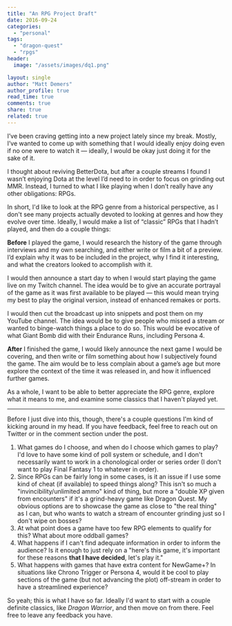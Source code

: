 ```yaml
---
title: "An RPG Project Draft"
date: 2016-09-24
categories: 
  - "personal"
tags: 
  - "dragon-quest"
  - "rpgs"
header:
  image: "/assets/images/dq1.png"

layout: single
author: "Matt Demers"
author_profile: true
read_time: true
comments: true
share: true
related: true
---
```


I’ve been craving getting into a new project lately since my break. Mostly, I’ve wanted to come up with something that I would ideally enjoy doing even if no one were to watch it — ideally, I would be okay just doing it for the sake of it.

I thought about reviving BetterDota, but after a couple streams I found I wasn’t enjoying Dota at the level I’d need to in order to focus on grinding out MMR. Instead, I turned to what I like playing when I don’t really have any other obligations: RPGs.

In short, I'd like to look at the RPG genre from a historical perspective, as I don't see many projects actually devoted to looking at genres and how they evolve over time. Ideally, I would make a list of “classic” RPGs that I hadn’t played, and then do a couple things:

**Before** I played the game, I would research the history of the game through interviews and my own searching, and either write or film a bit of a preview. I’d explain why it was to be included in the project, why I find it interesting, and what the creators looked to accomplish with it.

I would then announce a start day to when I would start playing the game live on my Twitch channel. The idea would be to give an accurate portrayal of the game as it was first available to be played — this would mean trying my best to play the original version, instead of enhanced remakes or ports.

I would then cut the broadcast up into snippets and post them on my YouTube channel. The idea would be to give people who missed a stream or wanted to binge-watch things a place to do so. This would be evocative of what Giant Bomb did with their Endurance Runs, including Persona 4.

**After** I finished the game, I would likely announce the next game I would be covering, and then write or film something about how I subjectively found the game. The aim would be to less complain about a game’s age but more explore the context of the time it was released in, and how it influenced further games.

As a whole, I want to be able to better appreciate the RPG genre, explore what it means to me, and examine some classics that I haven't played yet.

* * *

Before I just dive into this, though, there's a couple questions I'm kind of kicking around in my head. If you have feedback, feel free to reach out on Twitter or in the comment section under the post.

1. What games do I choose, and when do I choose which games to play? I'd love to have some kind of poll system or schedule, and I don't necessarily want to work in a chonological order or series order (I don't want to play Final Fantasy 1 to whatever in order).
2. Since RPGs can be fairly long in some cases, is it an issue if I use some kind of cheat (if available) to speed things along? This isn't so much a "invincibility/unlimited ammo" kind of thing, but more a "double XP given from encounters" if it's a grind-heavy game like Dragon Quest. My obvious options are to showcase the game as close to "the real thing" as I can, but who wants to watch a stream of encounter grinding just so I don't wipe on bosses?
3. At what point does a game have too few RPG elements to qualify for this? What about more oddball games?
4. What happens if I can't find adequate information in order to inform the audience? Is it enough to just rely on a "here's this game, it's important for these reasons **that I have decided**, let's play it."
5. What happens with games that have extra content for NewGame+? In situations like Chrono Trigger or Persona 4, would it be cool to play sections of the game (but not advancing the plot) off-stream in order to have a streamlined experience?

So yeah; this is what I have so far. Ideally I'd want to start with a couple definite classics, like _Dragon Warrior_, and then move on from there. Feel free to leave any feedback you have.
